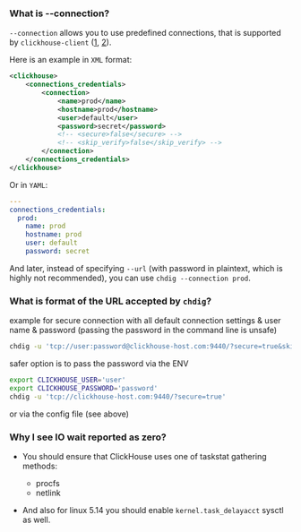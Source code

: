 ### What is --connection?

`--connection` allows you to use predefined connections, that is supported by
`clickhouse-client` ([1], [2]).

Here is an example in `XML` format:

```xml
<clickhouse>
    <connections_credentials>
        <connection>
            <name>prod</name>
            <hostname>prod</hostname>
            <user>default</user>
            <password>secret</password>
            <!-- <secure>false</secure> -->
            <!-- <skip_verify>false</skip_verify> -->
        </connection>
    </connections_credentials>
</clickhouse>
```

Or in `YAML`:

```yaml
---
connections_credentials:
  prod:
    name: prod
    hostname: prod
    user: default
    password: secret
```

And later, instead of specifying `--url` (with password in plaintext, which is
highly not recommended), you can use `chdig --connection prod`.

  [1]: https://github.com/ClickHouse/ClickHouse/pull/45715
  [2]: https://github.com/ClickHouse/ClickHouse/pull/46480

### What is format of the URL accepted by `chdig`?

example for secure connection with all default connection settings & user name & password (passing the password in the command line is unsafe)

```sh
chdig -u 'tcp://user:password@clickhouse-host.com:9440/?secure=true&skip_verify=false&compression=lz4&query_timeout=600s&connection_timeout=5s'
```

safer option is to pass the password via the ENV

```sh
export CLICKHOUSE_USER='user'
export CLICKHOUSE_PASSWORD='password'
chdig -u 'tcp://clickhouse-host.com:9440/?secure=true'
```

or via the config file (see above)

### Why I see IO wait reported as zero?

- You should ensure that ClickHouse uses one of taskstat gathering methods:
  - procfs
  - netlink

- And also for linux 5.14 you should enable `kernel.task_delayacct` sysctl as well.
